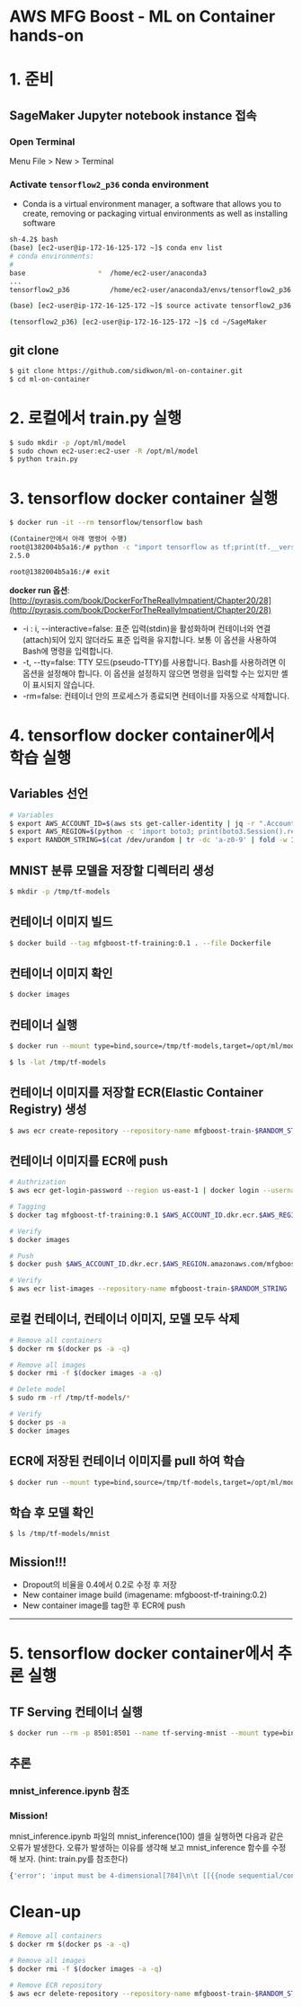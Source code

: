 # AWS MFG Boost - ML on Container hands-on

# 1. 준비

## SageMaker Jupyter notebook instance 접속

### Open Terminal

Menu File > New > Terminal

### Activate **`tensorflow2_p36`** conda environment

- Conda is a virtual environment manager, a software that allows you to create, removing or packaging virtual environments as well as installing software

```bash
sh-4.2$ bash
(base) [ec2-user@ip-172-16-125-172 ~]$ conda env list
# conda environments:
#
base                  *  /home/ec2-user/anaconda3
...
tensorflow2_p36          /home/ec2-user/anaconda3/envs/tensorflow2_p36

(base) [ec2-user@ip-172-16-125-172 ~]$ source activate tensorflow2_p36

(tensorflow2_p36) [ec2-user@ip-172-16-125-172 ~]$ cd ~/SageMaker
```

## git clone

```bash
$ git clone https://github.com/sidkwon/ml-on-container.git
$ cd ml-on-container
```

# 2. 로컬에서 train.py 실행

```bash
$ sudo mkdir -p /opt/ml/model
$ sudo chown ec2-user:ec2-user -R /opt/ml/model
$ python train.py
```

# 3. tensorflow docker container 실행

```bash
$ docker run -it --rm tensorflow/tensorflow bash

(Container안에서 아래 명령어 수행)
root@1382004b5a16:/# python -c "import tensorflow as tf;print(tf.__version__)"
2.5.0

root@1382004b5a16:/# exit
```

**docker run 옵션**: [http://pyrasis.com/book/DockerForTheReallyImpatient/Chapter20/28](http://pyrasis.com/book/DockerForTheReallyImpatient/Chapter20/28)

- -i : i, --interactive=false: 표준 입력(stdin)을 활성화하며 컨테이너와 연결(attach)되어 있지 않더라도 표준 입력을 유지합니다. 보통 이 옵션을 사용하여 Bash에 명령을 입력합니다.
- -t, --tty=false: TTY 모드(pseudo-TTY)를 사용합니다. Bash를 사용하려면 이 옵션을 설정해야 합니다. 이 옵션을 설정하지 않으면 명령을 입력할 수는 있지만 셸이 표시되지 않습니다.
- -rm=false: 컨테이너 안의 프로세스가 종료되면 컨테이너를 자동으로 삭제합니다.

# 4. tensorflow docker container에서 학습 실행

## Variables 선언

```bash
# Variables
$ export AWS_ACCOUNT_ID=$(aws sts get-caller-identity | jq -r ".Account")
$ export AWS_REGION=$(python -c 'import boto3; print(boto3.Session().region_name)')
$ export RANDOM_STRING=$(cat /dev/urandom | tr -dc 'a-z0-9' | fold -w 16 | head -n 1)
```

## MNIST 분류 모델을 저장할 디렉터리 생성

```bash
$ mkdir -p /tmp/tf-models
```

## 컨테이너 이미지 빌드

```bash
$ docker build --tag mfgboost-tf-training:0.1 . --file Dockerfile
```

## 컨테이너 이미지 확인

```bash
$ docker images
```

## 컨테이너 실행

```bash
$ docker run --mount type=bind,source=/tmp/tf-models,target=/opt/ml/model mfgboost-tf-training:0.1

$ ls -lat /tmp/tf-models
```

## 컨테이너 이미지를 저장할 ECR(Elastic Container Registry) 생성

```bash
$ aws ecr create-repository --repository-name mfgboost-train-$RANDOM_STRING
```

## 컨테이너 이미지를 ECR에 push

```bash
# Authrization
$ aws ecr get-login-password --region us-east-1 | docker login --username AWS --password-stdin $AWS_ACCOUNT_ID.dkr.ecr.$AWS_REGION.amazonaws.com

# Tagging
$ docker tag mfgboost-tf-training:0.1 $AWS_ACCOUNT_ID.dkr.ecr.$AWS_REGION.amazonaws.com/mfgboost-train-$RANDOM_STRING:0.1

# Verify
$ docker images

# Push
$ docker push $AWS_ACCOUNT_ID.dkr.ecr.$AWS_REGION.amazonaws.com/mfgboost-train-$RANDOM_STRING:0.1

# Verify
$ aws ecr list-images --repository-name mfgboost-train-$RANDOM_STRING
```

## 로컬 컨테이너, 컨테이너 이미지, 모델 모두 삭제

```bash
# Remove all containers
$ docker rm $(docker ps -a -q)

# Remove all images
$ docker rmi -f $(docker images -a -q)

# Delete model
$ sudo rm -rf /tmp/tf-models/*

# Verify
$ docker ps -a
$ docker images
```

## ECR에 저장된 컨테이너 이미지를 pull 하여 학습

```bash
$ docker run --mount type=bind,source=/tmp/tf-models,target=/opt/ml/model $AWS_ACCOUNT_ID.dkr.ecr.$AWS_REGION.amazonaws.com/mfgboost-train-$RANDOM_STRING:0.1
```

## 학습 후 모델 확인

```bash
$ ls /tmp/tf-models/mnist
```
<!-- blank line -->

## Mission!!!
- Dropout의 비율을 0.4에서 0.2로 수정 후 저장
- New container image build (imagename: mfgboost-tf-training:0.2)
- New container image를 tag한 후 ECR에 push

<!-- blank line -->
----
<!-- blank line -->

# 5. tensorflow docker container에서 추론 실행

## TF Serving 컨테이너 실행

```bash
$ docker run --rm -p 8501:8501 --name tf-serving-mnist --mount type=bind,source=/tmp/tf-models/mnist,target=/models/mnist -e MODEL_NAME=mnist tensorflow/serving
```

## 추론

### mnist_inference.ipynb 참조
### Mission!
mnist_inference.ipynb 파일의 mnist_inference(100) 셀을 실행하면 다음과 같은 오류가 발생한다. 오류가 발생하는 이유를 생각해 보고 mnist_inference 함수를 수정해 보자. (hint: train.py를 참조한다)

```bash
{'error': 'input must be 4-dimensional[784]\n\t [[{{node sequential/conv2d/Relu}}]]'}
```

# Clean-up

```bash
# Remove all containers
$ docker rm $(docker ps -a -q)

# Remove all images
$ docker rmi -f $(docker images -a -q)

# Remove ECR repository
$ aws ecr delete-repository --repository-name mfgboost-train-$RANDOM_STRING
```
